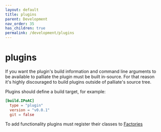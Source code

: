 ```yaml
---
layout: default
title: plugins
parent: Development
nav_order: 35
has_children: true
permalink: /development/plugins
---
```


# plugins

If you want the plugin's build information and command line arguments to be available to palliate the plugin must be built in-source. For that reason it's highly discouraged to build plugins outside of palliate's source tree.

Plugins should define a build target, for example:
```toml
[build.IPoAC]
  type = "plugin"
  version = "v0.0.1"
  git = false
```

To add functionality plugins must register their classes to [Factories](/development/factories)